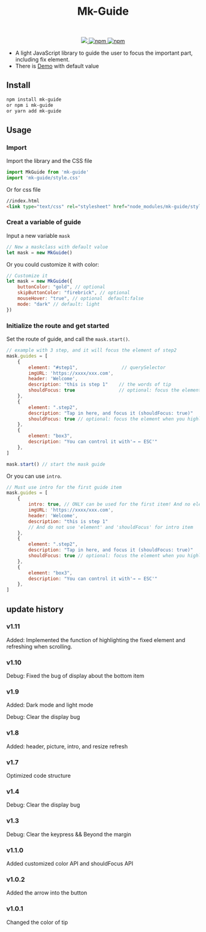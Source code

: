 <h1 align="center"> Mk-Guide</h1>
<br/> 
<p align="center"> 
  <a href="">
    <img src="https://img.shields.io/badge/License-MIT-yellow.svg" />
  </a>
  <a href="https://www.npmjs.com/package/mk-guide">
    <img alt="npm" src="https://img.shields.io/npm/v/mk-guide">
  </a>
  <a href="https://npmjs.org/package/mk-guide">
    <img alt="npm" src="https://img.shields.io/npm/dt/mk-guide">
  </a>
</p>

- A light JavaScript library to guide the user to focus the important part, including fix element.
- There is [Demo](https://law-chain-hot.github.io/demo-mk-guide/) with default value
<!-- - (一个轻量级制作网站新手引导的JavaScript包，原生JavaScript实现，可高亮fix元素。附[Demo](https://law-chain-hot.github.io/demo-mk-guide/) 地址) -->


<!-- <p align="center">
<img src = "https://github.com/law-chain-hot/Blog/blob/master/0-src/2-%E8%87%AA%E5%B7%B1%E5%86%99%E7%9A%84%E8%BD%AE%E5%AD%90/1-mk-guide-intro.gif" style="width:100px;")
</p> -->

## Install
```bash
npm install mk-guide
or npm i mk-guide
or yarn add mk-guide
```

## Usage

### Import
Import the library and the CSS file

```javascript
import MkGuide from 'mk-guide'
import 'mk-guide/style.css'
```
Or for css file
```html
//index.html
<link type="text/css" rel="stylesheet" href="node_modules/mk-guide/style.css">
```

### Creat a variable of guide
Input a new variable `mask`
```js
// New a maskclass with default value
let mask = new MkGuide()  
```
Or you could customize it with color:
```js
// Customize it
let mask = new MkGuide({ 
    buttonColor: "gold", // optional   
    skipButtonColor: "firebrick", // optional
    mouseHover: "true", // optional  default:false
    mode: "dark" // default: light
})  
```

### Initialize the route and get started
Set the route of guide, and call the `mask.start()`.
```js
// example with 3 step, and it will focus the element of step2
mask.guides = [
    {   
        element: "#step1",                // querySelector
        imgURL: 'https://xxxx/xxx.com',
        header: 'Welcome',
        description: "this is step 1"    // the words of tip
        shouldFocus: true                // optional: focus the element when you highlight it
    },
    {   
        element: ".step2",
        description: "Tap in here, and focus it (shouldFocus: true)"
        shouldFocus: true // optional: focus the element when you highlight it
    },
    {
        element: "box3",
        description: "You can control it with'→ ← ESC'"
    },
]

mask.start() // start the mask guide
```

Or you can use `intro`.
```js
// Must use intro for the first guide item
mask.guides = [
    {   
        intro: true, // ONLY can be used for the first item! And no element   
        imgURL: 'https://xxxx/xxx.com',
        header: 'Welcome',
        description: "this is step 1" 
        // And do not use 'element' and 'shouldFocus' for intro item
    },
    {   
        element: ".step2",
        description: "Tap in here, and focus it (shouldFocus: true)"
        shouldFocus: true // optional: focus the element when you highlight it
    },
    {
        element: "box3",
        description: "You can control it with'→ ← ESC'"
    },
]
```




## update history
### v1.11
Added: Implemented the function of highlighting the fixed element and refreshing when scrolling.

### v1.10
Debug: Fixed the bug of display about the bottom item


### v1.9
Added: Dark mode and light mode

Debug: Clear the display bug


### v1.8
Added: header, picture, intro, and resize refresh

### v1.7
Optimized code structure

### v1.4
Debug: Clear the display bug

### v1.3
Debug: Clear the keypress && Beyond the margin

### v1.1.0
Added customized color API and shouldFocus API

### v1.0.2 
Added the arrow into the button
### v1.0.1
Changed the color of tip